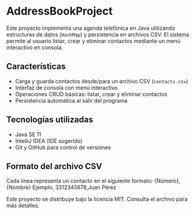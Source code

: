 #  AddressBookProject

Este proyecto implementa una agenda telefónica en Java utilizando estructuras de datos (`HashMap`) y persistencia en archivos CSV. El sistema permite al usuario listar, crear y eliminar contactos mediante un menú interactivo en consola.

##  Características

- Carga y guarda contactos desde/para un archivo CSV (`contacts.csv`)
- Interfaz de consola con menú interactivo
- Operaciones CRUD básicas: listar, crear y eliminar contactos
- Persistencia automática al salir del programa

##  Tecnologías utilizadas

- Java SE 11
- IntelliJ IDEA (IDE sugerido)
- Git y GitHub para control de versiones


##  Formato del archivo CSV

Cada línea representa un contacto en el siguiente formato:
{Número},{Nombre}
Ejemplo:
3312345678,Juan Pérez

Este proyecto se distribuye bajo la licencia MIT. Consulta el archivo  para más detalles.

